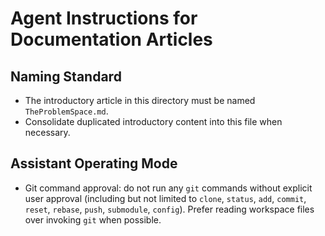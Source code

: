 # Agent Instructions for Documentation Articles

## Naming Standard

- The introductory article in this directory must be named `TheProblemSpace.md`.
- Consolidate duplicated introductory content into this file when necessary.

## Assistant Operating Mode

- Git command approval: do not run any `git` commands without explicit user approval
  (including but not limited to `clone`, `status`, `add`, `commit`, `reset`, `rebase`, `push`,
  `submodule`, `config`). Prefer reading workspace files over invoking `git` when possible.
